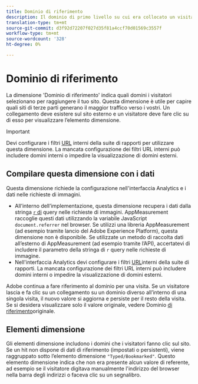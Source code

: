 ```yaml
---
title: Dominio di riferimento
description: Il dominio di primo livello su cui era collocato un visitatore prima di passare al sito.
translation-type: tm+mt
source-git-commit: d3f92d72207f027d35f81a4ccf70d01569c3557f
workflow-type: tm+mt
source-wordcount: '328'
ht-degree: 0%

---
```



# Dominio di riferimento

La dimensione &#39;Dominio di riferimento&#39; indica quali domini i visitatori selezionano per raggiungere il tuo sito. Questa dimensione è utile per capire quali siti di terze parti generano il maggior traffico verso i vostri. Un collegamento deve esistere sul sito esterno e un visitatore deve fare clic su di esso per visualizzare l’elemento dimensione.

>[!IMPORTANT]
>
>Devi configurare i filtri [URL](/help/admin/admin/internal-url-filter-admin.md) interni della suite di rapporti per utilizzare questa dimensione. La mancata configurazione dei filtri URL interni può includere domini interni o impedire la visualizzazione di domini esterni.

## Compilare questa dimensione con i dati

Questa dimensione richiede la configurazione nell&#39;interfaccia  Analytics e i dati nelle richieste di immagini.

* All’interno dell’implementazione, questa dimensione recupera i dati dalla stringa [`r` di](/help/implement/validate/query-parameters.md) query nelle richieste di immagini. AppMeasurement raccoglie questi dati utilizzando la variabile JavaScript `document.referrer` nel browser. Se utilizzi una libreria AppMeasurement (ad esempio tramite  lancio del Adobe Experience Platform), questa dimensione non è disponibile. Se utilizzate un metodo di raccolta dati all’esterno di AppMeasurement (ad esempio tramite l’API), accertatevi di includere il parametro della stringa di `r` query nelle richieste di immagine.
* Nell&#39;interfaccia Analytics  devi configurare i filtri [URL](/help/admin/admin/internal-url-filter-admin.md)interni della suite di rapporti. La mancata configurazione dei filtri URL interni può includere domini interni o impedire la visualizzazione di domini esterni.

Adobe continua a fare riferimento al dominio per una visita. Se un visitatore lascia e fa clic su un collegamento su un dominio diverso all’interno di una singola visita, il nuovo valore si aggiorna e persiste per il resto della visita. Se si desidera visualizzare solo il valore originale, vedere Dominio [di riferimento](original-referring-domain.md)originale.

## Elementi dimensione

Gli elementi dimensione includono i domini che i visitatori fanno clic sul sito. Se un hit non dispone di dati di riferimento (impostati o persistenti), viene raggruppato sotto l’elemento dimensione `"Typed/Bookmarked"`. Questo elemento dimensione indica che non era presente alcun valore di referente, ad esempio se il visitatore digitava manualmente l&#39;indirizzo del browser nella barra degli indirizzi o faceva clic su un segnalibro.
